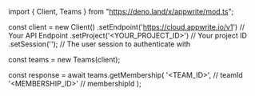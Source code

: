 import { Client, Teams } from "https://deno.land/x/appwrite/mod.ts";

const client = new Client()
    .setEndpoint('https://cloud.appwrite.io/v1') // Your API Endpoint
    .setProject('&lt;YOUR_PROJECT_ID&gt;') // Your project ID
    .setSession(''); // The user session to authenticate with

const teams = new Teams(client);

const response = await teams.getMembership(
    '<TEAM_ID>', // teamId
    '<MEMBERSHIP_ID>' // membershipId
);
